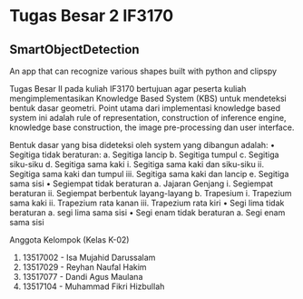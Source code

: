# Tugas Besar 2 IF3170
## SmartObjectDetection
An app that can recognize various shapes built with python and clipspy

Tugas Besar II pada kuliah IF3170 bertujuan agar peserta kuliah mengimplementasikan Knowledge Based
System (KBS) untuk mendeteksi bentuk dasar geometri. Point utama dari implementasi knowledge based
system ini adalah rule of representation, construction of inference engine, knowledge base construction,
the image pre-processing dan user interface.

Bentuk dasar yang bisa dideteksi oleh system yang dibangun adalah:
• Segitiga tidak beraturan:
  a. Segitiga lancip
  b. Segitiga tumpul
  c. Segitiga siku-siku
  d. Segitiga sama kaki
    i. Segitiga sama kaki dan siku-siku
    ii. Segitiga sama kaki dan tumpul
    iii. Segitiga sama kaki dan lancip
  e. Segitiga sama sisi
• Segiempat tidak beraturan
  a. Jajaran Genjang
    i. Segiempat beraturan
    ii. Segiempat berbentuk layang-layang
  b. Trapesium
    i. Trapezium sama kaki
    ii. Trapezium rata kanan
    iii. Trapezium rata kiri
• Segi lima tidak beraturan
  a. segi lima sama sisi
• Segi enam tidak beraturan
  a. Segi enam sama sisi 
  
Anggota Kelompok (Kelas K-02)
1. 13517002 - Isa Mujahid Darussalam
2. 13517029 - Reyhan Naufal Hakim
3. 13517077 - Dandi Agus Maulana
4. 13517104 - Muhammad Fikri Hizbullah
